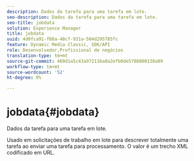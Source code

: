 ```yaml
---
description: Dados da tarefa para uma tarefa em lote.
seo-description: Dados da tarefa para uma tarefa em lote.
seo-title: jobdata
solution: Experience Manager
title: jobdata
uuid: 4d0fca91-f08a-48cf-931a-504d295785fc
feature: Dynamic Media Classic, SDK/API
role: Desenvolvedor,Profissional de negócios
translation-type: tm+mt
source-git-commit: 469d1a5c43a972116a8a2efb0de5708800130a99
workflow-type: tm+mt
source-wordcount: '52'
ht-degree: 0%

---
```



# jobdata{#jobdata}

Dados da tarefa para uma tarefa em lote.

Usado em solicitações de trabalho em lote para descrever totalmente uma tarefa ao enviar uma tarefa para processamento. O valor é um trecho XML codificado em URL.
